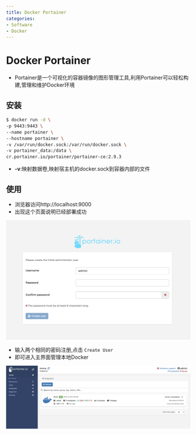 ```yaml
---
title: Docker Portainer
categories:
- Software
- Docker
---
```

# Docker Portainer

- Portainer是一个可视化的容器镜像的图形管理工具,利用Portainer可以轻松构建,管理和维护Docker环境

## 安装

```bash
$ docker run -d \
-p 9443:9443 \
--name portainer \
--hostname portainer \
-v /var/run/docker.sock:/var/run/docker.sock \
-v portainer_data:/data \
cr.portainer.io/portainer/portainer-ce:2.9.3
```

- **-v**:映射数据卷,映射宿主机的docker.sock到容器内部的文件

## 使用

- 浏览器访问http://localhost:9000
- 出现这个页面说明已经部署成功

<img src="https://raw.githubusercontent.com/LuShan123888/Files/main/Pictures/2021-02-10-5db23a202ea4e7dfda990abd321114f4b7541090.png@1320w_854h.png" style="zoom:50%;" />

- 输入两个相同的密码注册,点击 `Create User`
- 即可进入主界面管理本地Docker

<img src="https://raw.githubusercontent.com/LuShan123888/Files/main/Pictures/2021-02-10-3d0e0f7c9ccae95a952017f5256dc76af095cc9a.png@1320w_450h.png" style="zoom:50%;" />